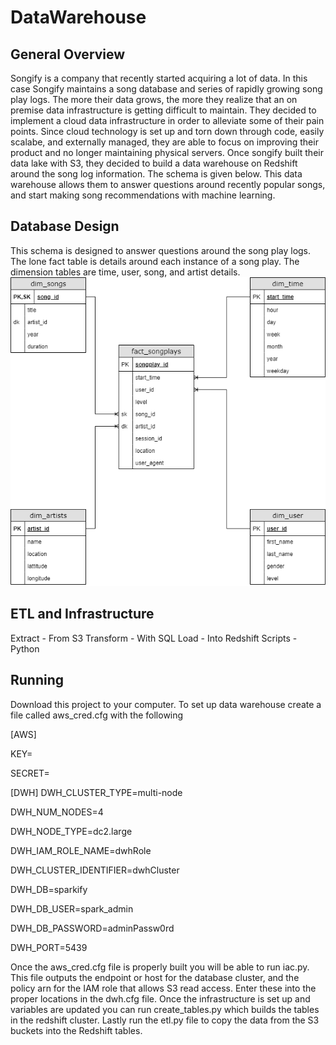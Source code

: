 # DataWarehouse
## General Overview
Songify is a company that recently started acquiring a lot of data. In this case Songify maintains a song database and series of rapidly growing song play logs. The more their data grows, the more they realize that an on premise data infrastructure is getting difficult to maintain. They decided to implement a cloud data infrastructure in order to alleviate some of their pain points. Since cloud technology is set up and torn down through code, easily scalabe, and externally managed, they are able to focus on improving their product and no longer maintaining physical servers. Once songify built their data lake with S3, they decided to build a data warehouse on Redshift around the song log information. The schema is given below. This data warehouse allows them to answer questions around recently popular songs, and start making song recommendations with machine learning.

## Database Design
This schema is designed to answer questions around the song play logs. The lone fact table is details around each instance of a song play. The dimension tables are time, user, song, and artist details.
![schema](./Images/data_model.png)

## ETL and Infrastructure
Extract - From S3
Transform - With SQL
Load - Into Redshift
Scripts - Python

## Running
Download this project to your computer. To set up data warehouse create a file called aws_cred.cfg with the following


[AWS]

KEY=

SECRET=

[DWH]
DWH_CLUSTER_TYPE=multi-node

DWH_NUM_NODES=4

DWH_NODE_TYPE=dc2.large

DWH_IAM_ROLE_NAME=dwhRole

DWH_CLUSTER_IDENTIFIER=dwhCluster

DWH_DB=sparkify

DWH_DB_USER=spark_admin

DWH_DB_PASSWORD=adminPassw0rd

DWH_PORT=5439


Once the aws_cred.cfg file is properly built you will be able to run iac.py. This file outputs the endpoint or host for the database cluster, and the policy arn for the IAM role that allows S3 read access. Enter these into the proper locations in the dwh.cfg file. Once the infrastructure is set up and variables are updated you can run create_tables.py which builds the tables in the redshift cluster. Lastly run the etl.py file to copy the data from the S3 buckets into the Redshift tables.